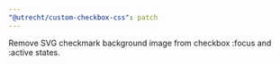 ```yaml
---
"@utrecht/custom-checkbox-css": patch
---
```


Remove SVG checkmark background image from checkbox :focus and :active states.
